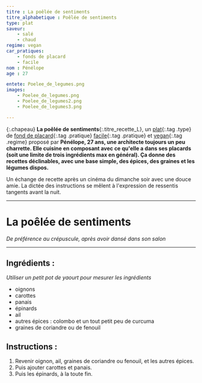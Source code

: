 ```yaml
---
titre : La poêlée de sentiments
titre_alphabetique : Poêlée de sentiments
type: plat
saveur: 
    - salé
    - chaud
regime: vegan
car_pratiques: 
    - fonds de placard
    - facile
nom : Pénélope
age : 27

entete: Poelee_de_legumes.png
images:
    - Poelee_de_legumes.png
    - Poelee_de_legumes2.png
    - Poelee_de_legumes3.png

---
```

{:.chapeau}
**La poêlée de sentiments**{:.titre_recette_L}, un [plat](/plat){:.tag .type} de [fond de placard](/fond_de_placard){:.tag .pratique} [facile](/facile){:.tag .pratique} et [vegan](vegan){:.tag .regime} proposé par **Pénélope, 27 ans, une architecte toujours un peu charrette. Elle cuisine en composant avec ce qu'elle a dans ses placards (soit une limite de trois ingrédients max en général). Ça donne des recettes déclinables, avec une base simple, des épices, des graines et les légumes dispos.**


Un échange de recette après un cinéma du dimanche soir avec une douce amie. La dictée des instructions se mêlent à l'expression de ressentis tangents avant la nuit. 

- - - 
# La poêlée de sentiments
*De préférence au crépuscule, après avoir dansé dans son salon*
- - -

## Ingrédients : 
*Utiliser un petit pot de yaourt pour mesurer les ingrédients*

- oignons
- carottes
- panais
- épinards
- ail
- autres épices : colombo et un tout petit peu de curcuma
- graines de coriandre ou de fenouil

## Instructions :

1. Revenir oignon, ail, graines de coriandre ou fenouil, et les autres épices.
2. Puis ajouter carottes et panais.
3. Puis les épinards, à la toute fin.